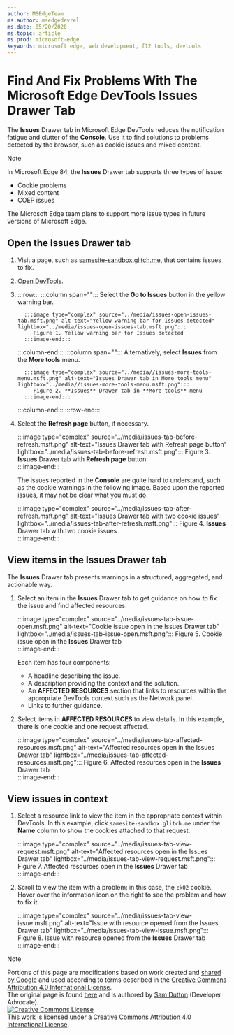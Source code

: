 ```yaml
---
author: MSEdgeTeam
ms.author: msedgedevrel
ms.date: 05/20/2020
ms.topic: article
ms.prod: microsoft-edge
keywords: microsoft edge, web development, f12 tools, devtools
---
```






# Find And Fix Problems With The Microsoft Edge DevTools Issues Drawer Tab   



The **Issues** Drawer tab in Microsoft Edge DevTools reduces the notification fatigue and clutter of the **Console**.  Use it to find solutions to problems detected by the browser, such as cookie issues and mixed content.  

> [!NOTE]
> In Microsoft Edge 84, the **Issues** Drawer tab supports three types of issue:  
> *   Cookie problems  
> *   Mixed content  
> *   COEP issues  
> 
> The Microsoft Edge team plans to support more issue types in future versions of Microsoft Edge.  

<!--todo: add link COEP issues (WebDevCoopCoep) when published  -->  
<!--todo: add link Cookie problems (WebDevSamesiteCookiesExplained) when published  -->  
<!--todo: add link Mixed content (WebFundamentalsSecurityPreventMixedContentWhat) when published  -->  

## Open the Issues Drawer tab   

1.  Visit a page, such as [samesite-sandbox.glitch.me][GlitchSamesiteSandbox], that contains issues to fix.  
1.  [Open DevTools][DevtoolsOpen].  
1.  :::row:::
       :::column span="":::
          Select the **Go to Issues** button in the yellow warning bar.  
          
          :::image type="complex" source="../media/issues-open-issues-tab.msft.png" alt-text="Yellow warning bar for Issues detected" lightbox="../media/issues-open-issues-tab.msft.png":::
             Figure 1. Yellow warning bar for Issues detected  
          :::image-end:::  
       :::column-end:::
       :::column span="":::
          Alternatively, select **Issues** from the **More tools** menu.  
          
          :::image type="complex" source="../media//issues-more-tools-menu.msft.png" alt-text="Issues Drawer tab in More tools menu" lightbox="../media//issues-more-tools-menu.msft.png":::
             Figure 2. **Issues** Drawer tab in **More tools** menu  
          :::image-end:::  
       :::column-end:::
    :::row-end:::
    
1.  Select the **Refresh page** button, if necessary.  
    
    :::image type="complex" source="../media/issues-tab-before-refresh.msft.png" alt-text="Issues Drawer tab with Refresh page button" lightbox="../media/issues-tab-before-refresh.msft.png":::
       Figure 3. **Issues** Drawer tab with **Refresh page** button  
    :::image-end:::  

    The issues reported in the **Console** are quite hard to understand, such as the cookie warnings in the following image.  Based upon the reported issues, it may not be clear what you must do.  
    
    :::image type="complex" source="../media/issues-tab-after-refresh.msft.png" alt-text="Issues Drawer tab with two cookie issues" lightbox="../media/issues-tab-after-refresh.msft.png":::
       Figure 4. **Issues** Drawer tab with two cookie issues  
    :::image-end:::  
    
## View items in the Issues Drawer tab   

The **Issues** Drawer tab presents warnings in a structured, aggregated, and actionable way.  

1.  Select an item in the **Issues** Drawer tab to get guidance on how to fix the issue and find affected resources.  
    
    :::image type="complex" source="../media/issues-tab-issue-open.msft.png" alt-text="Cookie issue open in the Issues Drawer tab" lightbox="../media/issues-tab-issue-open.msft.png":::
       Figure 5. Cookie issue open in the **Issues** Drawer tab  
    :::image-end:::  
    
    Each item has four components:  
    
    *   A headline describing the issue.  
    *   A description providing the context and the solution.  
    *   An **AFFECTED RESOURCES** section that links to resources within the appropriate DevTools context such as the Network panel.  
    *   Links to further guidance.  
    
1.  Select items in **AFFECTED RESOURCES** to view details.  In this example, there is one cookie and one request affected.  
    
    :::image type="complex" source="../media/issues-tab-affected-resources.msft.png" alt-text="Affected resources open in the Issues Drawer tab" lightbox="../media/issues-tab-affected-resources.msft.png":::
       Figure 6. Affected resources open in the **Issues** Drawer tab  
    :::image-end:::  
    
## View issues in context   

1.  Select a resource link to view the item in the appropriate context within DevTools.  In this example, click `samesite-sandbox.glitch.me` under the **Name** column to show the cookies attached to that request.  
    
    :::image type="complex" source="../media/issues-tab-view-request.msft.png" alt-text="Affected resources open in the Issues Drawer tab" lightbox="../media/issues-tab-view-request.msft.png":::
       Figure 7. Affected resources open in the **Issues** Drawer tab  
    :::image-end:::  

1.  Scroll to view the item with a problem: in this case, the `ck02` cookie.  Hover over the information icon on the right to see the problem and how to fix it.  
    
    :::image type="complex" source="../media/issues-tab-view-issue.msft.png" alt-text="Issue with resource opened from the Issues Drawer tab" lightbox="../media/issues-tab-view-issue.msft.png":::
       Figure 8. Issue with resource opened from the **Issues** Drawer tab  
    :::image-end:::  

<!--## Feedback  -->  



<!-- image links -->  

<!-- links -->  

[DevtoolsOpen]: /microsoft-edge/devtools-guide-chromium/open "Open Microsoft Edge DevTools | Microsoft Docs"  

[GlitchSamesiteSandbox]: https://samesite-sandbox.glitch.me "SameSite cookie tests | Glitch"  

<!--[WebDevCoopCoep]: https://alphabet-dev/coop-coep/ "Making your website cross-origin isolated using COOP and COEP | alphabet-dev"  -->  
<!--[WebDevSamesiteCookiesExplained]: https://alphabet-dev/samesite-cookies-explained "SameSite cookies explained | alphabet-dev"  -->  
<!--[WebFundamentalsSecurityPreventMixedContentWhat]: /web/fundamentals/security/prevent-mixed-content/what-is-mixed-content "What Is Mixed Content? | WebFundamentals"  -->  

> [!NOTE]
> Portions of this page are modifications based on work created and [shared by Google][GoogleSitePolicies] and used according to terms described in the [Creative Commons Attribution 4.0 International License][CCA4IL].  
> The original page is found [here](https://developers.google.com/web/tools/chrome-devtools/issues/index) and is authored by [Sam Dutton][SamDutton] \(Developer Advocate\).  
[![Creative Commons License][CCby4Image]][CCA4IL]  
This work is licensed under a [Creative Commons Attribution 4.0 International License][CCA4IL].  

[CCA4IL]: https://creativecommons.org/licenses/by/4.0  
[CCby4Image]: https://i.creativecommons.org/l/by/4.0/88x31.png  
[GoogleSitePolicies]: https://developers.google.com/terms/site-policies  
[KayceBasques]: https://developers.google.com/web/resources/contributors/kaycebasques  
[SamDutton]: https://developers.google.com/web/resources/contributors/samdutton  
